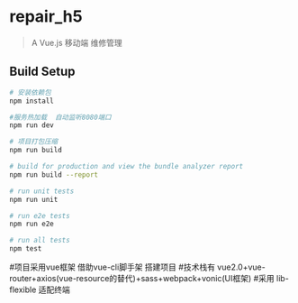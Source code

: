 # repair_h5

> A Vue.js 移动端 维修管理

## Build Setup

``` bash
# 安装依赖包
npm install

#服务热加载  自动监听8080端口
npm run dev

# 项目打包压缩
npm run build

# build for production and view the bundle analyzer report
npm run build --report

# run unit tests
npm run unit

# run e2e tests
npm run e2e

# run all tests
npm test
```
#项目采用vue框架  借助vue-cli脚手架 搭建项目
#技术栈有 vue2.0+vue-router+axios(vue-resource的替代)+sass+webpack+vonic(UI框架)
#采用 lib-flexible 适配终端

